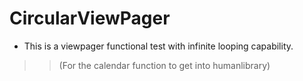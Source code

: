 CircularViewPager
===================

* This is a viewpager functional test with infinite looping capability.
>> (For the calendar function to get into humanlibrary) 
